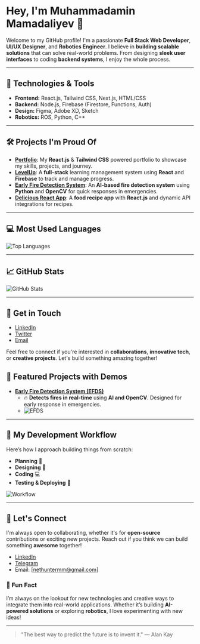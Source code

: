 # Hey, I'm Muhammadamin Mamadaliyev 👋

Welcome to my GitHub profile! I'm a passionate **Full Stack Web Developer**, **UI/UX Designer**, and **Robotics Engineer**. I believe in **building scalable solutions** that can solve real-world problems. From designing **sleek user interfaces** to coding **backend systems**, I enjoy the whole process.

---

## 🚀 Technologies & Tools

- **Frontend:** React.js, Tailwind CSS, Next.js, HTML/CSS
- **Backend:** Node.js, Firebase (Firestore, Functions, Auth)
- **Design:** Figma, Adobe XD, Sketch
- **Robotics:** ROS, Python, C++

---

## 🛠️ Projects I'm Proud Of

- [**Portfolio**](https://mamadaliyev.vercel.app): My **React.js** & **Tailwind CSS** powered portfolio to showcase my skills, projects, and journey.
- [**LevelUp**](https://github.com/mamadaliyev66/LevelUp): A **full-stack** learning management system using **React** and **Firebase** to track and manage progress.
- [**Early Fire Detection System**](https://github.com/mamadaliyev66/EarlyFireDetectionSystem): An **AI-based fire detection system** using **Python** and **OpenCV** for quick responses in emergencies.
- [**Delicious React App**](https://github.com/mamadaliyev66/delicious_-__React_APP__-): A **food recipe app** with **React.js** and dynamic API integrations for recipes.

---

## 💻 Most Used Languages
![Top Languages](https://github-readme-stats.vercel.app/api/top-langs/?username=mamadaliyev66&layout=compact)

---

## 📈 GitHub Stats

![GitHub Stats](https://github-readme-stats.vercel.app/api?username=mamadaliyev66&show_icons=true&theme=radical)

---

## 🔗 Get in Touch

- [LinkedIn](https://www.linkedin.com/in/mamadaliyev) 
- [Twitter](https://twitter.com/mamadaliyev66) 
- [Email](mailto:mamadaliyev66@example.com)

Feel free to connect if you're interested in **collaborations**, **innovative tech**, or **creative projects**. Let's build something amazing together!

## 🚀 Featured Projects with Demos


- [**Early Fire Detection System (EFDS)**](https://github.com/mamadaliyev66/EarlyFireDetectionSystem)
  - 🔥 **Detects fires in real-time** using **AI and OpenCV**. Designed for early response in emergencies.
  - ![EFDS](https://media2.giphy.com/media/v1.Y2lkPTc5MGI3NjExd2d2ZXIxbTdvaWJtNHV1am9hY2c3emZybjF5NXJyM3QzeWhlZmcxeSZlcD12MV9pbnRlcm5hbF9naWZfYnlfaWQmY3Q9Zw/lOmRtaBJqlAbuP2M23/giphy.gif)


---

## 🔨 My Development Workflow

Here’s how I approach building things from scratch:
- **Planning** 🧠
- **Designing** 🎨
- **Coding** 💻
- **Testing & Deploying** 🚀

![Workflow](https://example.com/workflow-animation.gif)

---
## 💬 Let's Connect

I'm always open to collaborating, whether it's for **open-source** contributions or exciting new projects. Reach out if you think we can build something **awesome** together!

- [LinkedIn](https://www.linkedin.com/in/muhammadamin-mamadaliyev-a87307353)
- [Telegram](https://t.me/Just_Takoshi)
- Email: [nethuntermm@gmail.com]

### 🎉 Fun Fact
I’m always on the lookout for new technologies and creative ways to integrate them into real-world applications. Whether it’s building **AI-powered solutions** or exploring **robotics**, I love experimenting with new ideas!

---

> "The best way to predict the future is to invent it." — Alan Kay
